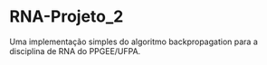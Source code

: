 # RNA-Projeto_2
Uma implementação simples do algoritmo backpropagation para a disciplina de RNA do PPGEE/UFPA.
